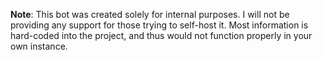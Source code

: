 **Note**: This bot was created solely for internal purposes. I will not be providing any support for those trying to self-host it. Most information is hard-coded into the project, and thus would not function properly in your own instance.
